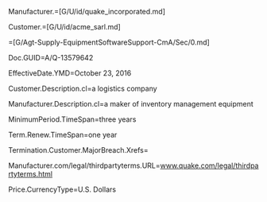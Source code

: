 Manufacturer.=[G/U/id/quake_incorporated.md]

Customer.=[G/U/id/acme_sarl.md]

=[G/Agt-Supply-EquipmentSoftwareSupport-CmA/Sec/0.md]

Doc.GUID=A/Q-13579642

EffectiveDate.YMD=October 23, 2016

Customer.Description.cl=a logistics company

Manufacturer.Description.cl=a maker of inventory management equipment

MinimumPeriod.TimeSpan=three years

Term.Renew.TimeSpan=one year

Termination.Customer.MajorBreach.Xrefs=

Manufacturer.com/legal/thirdpartyterms.URL=www.quake.com/legal/thirdpartyterms.html

Price.CurrencyType=U.S. Dollars